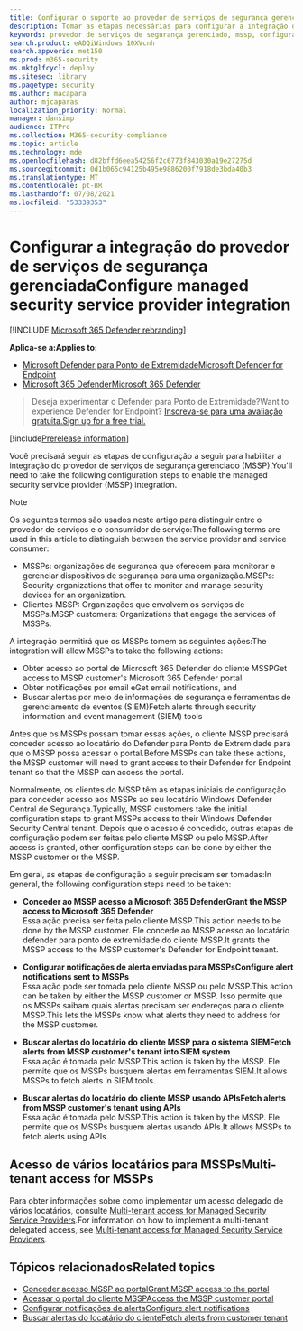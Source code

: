 ```yaml
---
title: Configurar o suporte ao provedor de serviços de segurança gerenciado
description: Tomar as etapas necessárias para configurar a integração do MSSP com o Microsoft Defender para Ponto de Extremidade
keywords: provedor de serviços de segurança gerenciado, mssp, configurar, integração
search.product: eADQiWindows 10XVcnh
search.appverid: met150
ms.prod: m365-security
ms.mktglfcycl: deploy
ms.sitesec: library
ms.pagetype: security
ms.author: macapara
author: mjcaparas
localization_priority: Normal
manager: dansimp
audience: ITPro
ms.collection: M365-security-compliance
ms.topic: article
ms.technology: mde
ms.openlocfilehash: d82bffd6eea54256f2c6773f843030a19e27275d
ms.sourcegitcommit: 0d1b065c94125b495e9886200f7918de3bda40b3
ms.translationtype: MT
ms.contentlocale: pt-BR
ms.lasthandoff: 07/08/2021
ms.locfileid: "53339353"
---
```

# <a name="configure-managed-security-service-provider-integration"></a><span data-ttu-id="14935-104">Configurar a integração do provedor de serviços de segurança gerenciada</span><span class="sxs-lookup"><span data-stu-id="14935-104">Configure managed security service provider integration</span></span>

[!INCLUDE [Microsoft 365 Defender rebranding](../../includes/microsoft-defender.md)]

<span data-ttu-id="14935-105">**Aplica-se a:**</span><span class="sxs-lookup"><span data-stu-id="14935-105">**Applies to:**</span></span>
- [<span data-ttu-id="14935-106">Microsoft Defender para Ponto de Extremidade</span><span class="sxs-lookup"><span data-stu-id="14935-106">Microsoft Defender for Endpoint</span></span>](https://go.microsoft.com/fwlink/p/?linkid=2154037)
- [<span data-ttu-id="14935-107">Microsoft 365 Defender</span><span class="sxs-lookup"><span data-stu-id="14935-107">Microsoft 365 Defender</span></span>](https://go.microsoft.com/fwlink/?linkid=2118804)

><span data-ttu-id="14935-108">Deseja experimentar o Defender para Ponto de Extremidade?</span><span class="sxs-lookup"><span data-stu-id="14935-108">Want to experience Defender for Endpoint?</span></span> [<span data-ttu-id="14935-109">Inscreva-se para uma avaliação gratuita.</span><span class="sxs-lookup"><span data-stu-id="14935-109">Sign up for a free trial.</span></span>](https://www.microsoft.com/microsoft-365/windows/microsoft-defender-atp?ocid=docs-mssp-support-abovefoldlink)
 
[!include[Prerelease information](../../includes/prerelease.md)]

<span data-ttu-id="14935-110">Você precisará seguir as etapas de configuração a seguir para habilitar a integração do provedor de serviços de segurança gerenciado (MSSP).</span><span class="sxs-lookup"><span data-stu-id="14935-110">You'll need to take the following configuration steps to enable the managed security service provider (MSSP) integration.</span></span>

>[!NOTE]
><span data-ttu-id="14935-111">Os seguintes termos são usados neste artigo para distinguir entre o provedor de serviços e o consumidor de serviço:</span><span class="sxs-lookup"><span data-stu-id="14935-111">The following terms are used in this article to distinguish between the service provider and service consumer:</span></span>
> - <span data-ttu-id="14935-112">MSSPs: organizações de segurança que oferecem para monitorar e gerenciar dispositivos de segurança para uma organização.</span><span class="sxs-lookup"><span data-stu-id="14935-112">MSSPs: Security organizations that offer to monitor and manage security devices for an organization.</span></span>
> - <span data-ttu-id="14935-113">Clientes MSSP: Organizações que envolvem os serviços de MSSPs.</span><span class="sxs-lookup"><span data-stu-id="14935-113">MSSP customers: Organizations that engage the services of MSSPs.</span></span>

<span data-ttu-id="14935-114">A integração permitirá que os MSSPs tomem as seguintes ações:</span><span class="sxs-lookup"><span data-stu-id="14935-114">The integration will allow MSSPs to take the following actions:</span></span>

- <span data-ttu-id="14935-115">Obter acesso ao portal de Microsoft 365 Defender do cliente MSSP</span><span class="sxs-lookup"><span data-stu-id="14935-115">Get access to MSSP customer's Microsoft 365 Defender portal</span></span>
- <span data-ttu-id="14935-116">Obter notificações por email e</span><span class="sxs-lookup"><span data-stu-id="14935-116">Get email notifications, and</span></span> 
- <span data-ttu-id="14935-117">Buscar alertas por meio de informações de segurança e ferramentas de gerenciamento de eventos (SIEM)</span><span class="sxs-lookup"><span data-stu-id="14935-117">Fetch alerts through security information and event management (SIEM) tools</span></span>

<span data-ttu-id="14935-118">Antes que os MSSPs possam tomar essas ações, o cliente MSSP precisará conceder acesso ao locatário do Defender para Ponto de Extremidade para que o MSSP possa acessar o portal.</span><span class="sxs-lookup"><span data-stu-id="14935-118">Before MSSPs can take these actions, the MSSP customer will need to grant access to their Defender for Endpoint tenant so that the MSSP can access the portal.</span></span> 
 

<span data-ttu-id="14935-119">Normalmente, os clientes do MSSP têm as etapas iniciais de configuração para conceder acesso aos MSSPs ao seu locatário Windows Defender Central de Segurança.</span><span class="sxs-lookup"><span data-stu-id="14935-119">Typically, MSSP customers take the initial configuration steps to grant MSSPs access to their Windows Defender Security Central tenant.</span></span> <span data-ttu-id="14935-120">Depois que o acesso é concedido, outras etapas de configuração podem ser feitas pelo cliente MSSP ou pelo MSSP.</span><span class="sxs-lookup"><span data-stu-id="14935-120">After access is granted, other configuration steps can be done by either the MSSP customer or the MSSP.</span></span>


<span data-ttu-id="14935-121">Em geral, as etapas de configuração a seguir precisam ser tomadas:</span><span class="sxs-lookup"><span data-stu-id="14935-121">In general, the following configuration steps need to be taken:</span></span>


- <span data-ttu-id="14935-122">**Conceder ao MSSP acesso a Microsoft 365 Defender**</span><span class="sxs-lookup"><span data-stu-id="14935-122">**Grant the MSSP access to Microsoft 365 Defender**</span></span> <br>
<span data-ttu-id="14935-123">Essa ação precisa ser feita pelo cliente MSSP.</span><span class="sxs-lookup"><span data-stu-id="14935-123">This action needs to be done by the MSSP customer.</span></span> <span data-ttu-id="14935-124">Ele concede ao MSSP acesso ao locatário defender para ponto de extremidade do cliente MSSP.</span><span class="sxs-lookup"><span data-stu-id="14935-124">It grants the MSSP access to the MSSP customer's Defender for Endpoint tenant.</span></span>
 

- <span data-ttu-id="14935-125">**Configurar notificações de alerta enviadas para MSSPs**</span><span class="sxs-lookup"><span data-stu-id="14935-125">**Configure alert notifications sent to MSSPs**</span></span> <br>
<span data-ttu-id="14935-126">Essa ação pode ser tomada pelo cliente MSSP ou pelo MSSP.</span><span class="sxs-lookup"><span data-stu-id="14935-126">This action can be taken by either the MSSP customer or MSSP.</span></span> <span data-ttu-id="14935-127">Isso permite que os MSSPs saibam quais alertas precisam ser endereços para o cliente MSSP.</span><span class="sxs-lookup"><span data-stu-id="14935-127">This lets the MSSPs know what alerts they need to address for the MSSP customer.</span></span>

- <span data-ttu-id="14935-128">**Buscar alertas do locatário do cliente MSSP para o sistema SIEM**</span><span class="sxs-lookup"><span data-stu-id="14935-128">**Fetch alerts from MSSP customer's tenant into SIEM system**</span></span> <br> <span data-ttu-id="14935-129">Essa ação é tomada pelo MSSP.</span><span class="sxs-lookup"><span data-stu-id="14935-129">This action is taken by the MSSP.</span></span> <span data-ttu-id="14935-130">Ele permite que os MSSPs busquem alertas em ferramentas SIEM.</span><span class="sxs-lookup"><span data-stu-id="14935-130">It allows MSSPs to fetch alerts in SIEM tools.</span></span>

- <span data-ttu-id="14935-131">**Buscar alertas do locatário do cliente MSSP usando APIs**</span><span class="sxs-lookup"><span data-stu-id="14935-131">**Fetch alerts from MSSP customer's tenant using APIs**</span></span> <br>
<span data-ttu-id="14935-132">Essa ação é tomada pelo MSSP.</span><span class="sxs-lookup"><span data-stu-id="14935-132">This action is taken by the MSSP.</span></span> <span data-ttu-id="14935-133">Ele permite que os MSSPs busquem alertas usando APIs.</span><span class="sxs-lookup"><span data-stu-id="14935-133">It allows MSSPs to fetch alerts using APIs.</span></span>

## <a name="multi-tenant-access-for-mssps"></a><span data-ttu-id="14935-134">Acesso de vários locatários para MSSPs</span><span class="sxs-lookup"><span data-stu-id="14935-134">Multi-tenant access for MSSPs</span></span>
<span data-ttu-id="14935-135">Para obter informações sobre como implementar um acesso delegado de vários locatários, consulte [Multi-tenant access for Managed Security Service Providers](https://techcommunity.microsoft.com/t5/microsoft-defender-atp/multi-tenant-access-for-managed-security-service-providers/ba-p/1533440).</span><span class="sxs-lookup"><span data-stu-id="14935-135">For information on how to implement a multi-tenant delegated access, see [Multi-tenant access for Managed Security Service Providers](https://techcommunity.microsoft.com/t5/microsoft-defender-atp/multi-tenant-access-for-managed-security-service-providers/ba-p/1533440).</span></span>



## <a name="related-topics"></a><span data-ttu-id="14935-136">Tópicos relacionados</span><span class="sxs-lookup"><span data-stu-id="14935-136">Related topics</span></span>
- [<span data-ttu-id="14935-137">Conceder acesso MSSP ao portal</span><span class="sxs-lookup"><span data-stu-id="14935-137">Grant MSSP access to the portal</span></span>](grant-mssp-access.md)
- [<span data-ttu-id="14935-138">Acessar o portal do cliente MSSP</span><span class="sxs-lookup"><span data-stu-id="14935-138">Access the MSSP customer portal</span></span>](access-mssp-portal.md)
- [<span data-ttu-id="14935-139">Configurar notificações de alerta</span><span class="sxs-lookup"><span data-stu-id="14935-139">Configure alert notifications</span></span>](configure-mssp-notifications.md)
- [<span data-ttu-id="14935-140">Buscar alertas do locatário do cliente</span><span class="sxs-lookup"><span data-stu-id="14935-140">Fetch alerts from customer tenant</span></span>](fetch-alerts-mssp.md)

